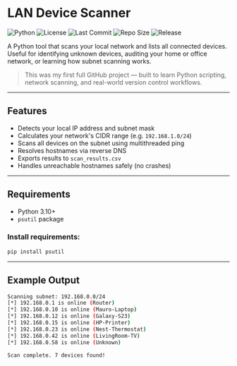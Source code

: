 # LAN Device Scanner

![Python](https://img.shields.io/badge/python-3.11+-blue)
![License](https://img.shields.io/badge/license-MIT-green)
![Last Commit](https://img.shields.io/github/last-commit/MauroP2005/LAN_Device_Scanner)
![Repo Size](https://img.shields.io/github/repo-size/MauroP2005/LAN_Device_Scanner)
![Release](https://img.shields.io/github/v/release/MauroP2005/LAN_Device_Scanner?label=version)

A Python tool that scans your local network and lists all connected devices. Useful for identifying unknown devices, auditing your home or office network, or learning how subnet scanning works.

> This was my first full GitHub project — built to learn Python scripting, network scanning, and real-world version control workflows.
---

## Features

- Detects your local IP address and subnet mask
- Calculates your network's CIDR range (e.g. `192.168.1.0/24`)
- Scans all devices on the subnet using multithreaded ping
- Resolves hostnames via reverse DNS
- Exports results to `scan_results.csv`
- Handles unreachable hostnames safely (no crashes)

---

## Requirements

- Python 3.10+
- `psutil` package

### Install requirements:
```bash
pip install psutil
```

---

## Example Output

```bash
Scanning subnet: 192.168.0.0/24
[*] 192.168.0.1 is online (Router)
[*] 192.168.0.10 is online (Mauro-Laptop)
[*] 192.168.0.12 is online (Galaxy-S23)
[*] 192.168.0.15 is online (HP-Printer)
[*] 192.168.0.23 is online (Nest-Thermostat)
[*] 192.168.0.42 is online (LivingRoom-TV)
[*] 192.168.0.58 is online (Unknown)

Scan complete. 7 devices found!
